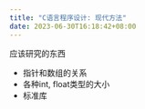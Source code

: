 ```yaml
---
title: "C语言程序设计: 现代方法"
date: 2023-06-30T16:18:42+08:00
---
```


应该研究的东西

- 指针和数组的关系
- 各种int, float类型的大小
- 标准库